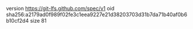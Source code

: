 version https://git-lfs.github.com/spec/v1
oid sha256:a2179ad0f989f02fe3c1eea9227e21d38203703d31b7da71b40af0b6b10cf2d4
size 81
